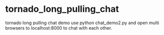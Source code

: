 # tornado_long_pulling_chat
tornado long pulling chat demo
use python chat_demo2.py and open multi browsers to localhost:8000 to chat with each other.

